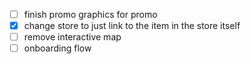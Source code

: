- [ ] finish promo graphics for promo
- [x] change store to just link to the item in the store itself
- [ ] remove interactive map
- [ ] onboarding flow
